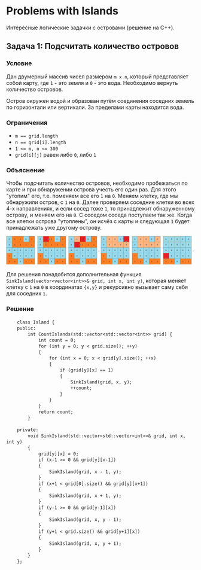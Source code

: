 # Problems with Islands

Интересные логические задачки с островами (решение на C++).

## Задача 1: Подсчитать количество островов

### Условие

Дан двумерный массив чисел размером ```m x n```, который представляет собой карту, где ```1``` - это земля и ```0``` - это вода. Необходимо вернуть количество островов.

Остров окружен водой и образован путём соединения соседних земель по горизонтали или вертикали. За пределами карты находится вода.

### Ограничения

  + ```m == grid.length```
  + ```n == grid[i].length```
  + ```1 <= m, n <= 300```
  + ```grid[i][j]``` равен либо ```0```, либо ```1```
  
### Объяснение

Чтобы подсчитать количество островов, необходимо пробежаться по карте и при обнаружении острова учесть его один раз. Для этого "утопим" его, т.е. поменяем все его ```1``` на ```0```. Меняем клетку, где мы обнаружили остров, с ```1``` на ```0```. Далее проверяем соседние клетки во всех 4-х направлениях, и если сосед тоже ```1```, то принадлежит обнаруженному острову, и меняем его на ```0```. С соседом соседа поступаем так же. Когда все клетки острова "утоплены", он исчёз с карты и следующая ```1``` будет принадлежать уже другому острову.

![alt text](https://github.com/fediukov/island_problems/blob/main/images/problem_no_1.png "Example")

Для решения понадобится дополнительная функция ```SinkIsland(vector<vector<int>>& grid, int x, int y)```, которая меняет клетку с ```1``` на ```0``` в координатах ```{x,y}``` и рекурсивно вызывает саму себя для соседних ```1```.

### Решение

```
    class Island {
    public:
        int CountIslands(std::vector<std::vector<int>> grid) {
            int count = 0;
            for (int y = 0; y < grid.size(); ++y)
            {
                for (int x = 0; x < grid[y].size(); ++x)
                {
                    if (grid[y][x] == 1)
                    {
                        SinkIsland(grid, x, y);
                        ++count;
                    }
                }
            }
            return count;
        }
        
    private:    
        void SinkIsland(std::vector<std::vector<int>>& grid, int x, int y)
        {
            grid[y][x] = 0;
            if (x-1 >= 0 && grid[y][x-1])
            {
                SinkIsland(grid, x - 1, y);
            }
            if (x+1 < grid[0].size() && grid[y][x+1])
            {
                SinkIsland(grid, x + 1, y);
            }
            if (y-1 >= 0 && grid[y-1][x])
            {
                SinkIsland(grid, x, y - 1);
            }
            if (y+1 < grid.size() && grid[y+1][x])
            {
                SinkIsland(grid, x, y + 1);
            }
        }
    };
 ```
